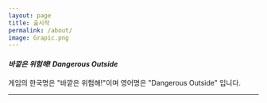 ```yaml
---
layout: page
title: 출시작
permalink: /about/
image: Grapic.png
---
```

#### *바깥은 위험해!* *Dangerous Outside*

게임의 한국명은 "바깥은 위험해!"이며 영어명은 "Dangerous Outside" 입니다.

***